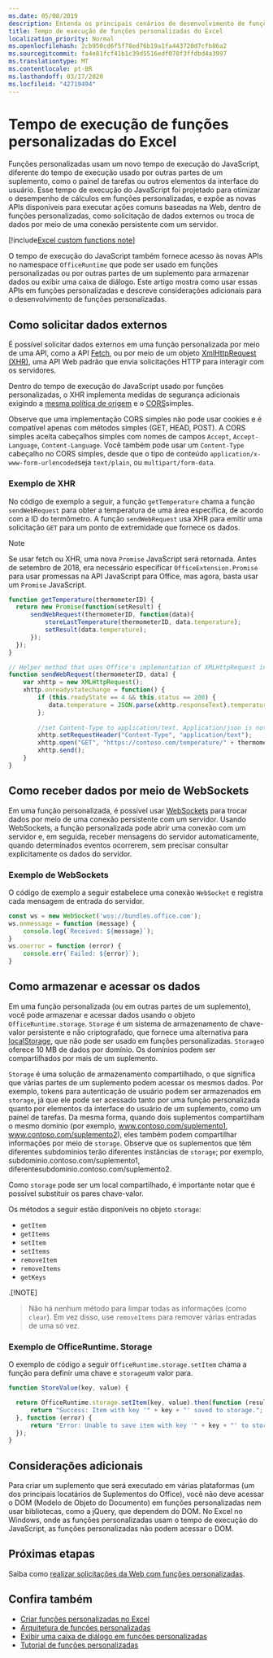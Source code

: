 ```yaml
---
ms.date: 05/08/2019
description: Entenda os principais cenários de desenvolvimento de funções personalizadas do Excel que usam o novo tempo de execução do JavaScript.
title: Tempo de execução de funções personalizadas do Excel
localization_priority: Normal
ms.openlocfilehash: 2cb950cd6f5f78ed76b19a1fa443720d7cfb86a2
ms.sourcegitcommit: fa4e81fcf41b1c39d5516edf078f3ffdbd4a3997
ms.translationtype: MT
ms.contentlocale: pt-BR
ms.lasthandoff: 03/17/2020
ms.locfileid: "42719494"
---
```

# <a name="runtime-for-excel-custom-functions"></a>Tempo de execução de funções personalizadas do Excel

Funções personalizadas usam um novo tempo de execução do JavaScript, diferente do tempo de execução usado por outras partes de um suplemento, como o painel de tarefas ou outros elementos da interface do usuário. Esse tempo de execução do JavaScript foi projetado para otimizar o desempenho de cálculos em funções personalizadas, e expõe as novas APIs disponíveis para executar ações comuns baseadas na Web, dentro de funções personalizadas, como solicitação de dados externos ou troca de dados por meio de uma conexão persistente com um servidor.

[!include[Excel custom functions note](../includes/excel-custom-functions-note.md)]

O tempo de execução do JavaScript também fornece acesso às novas APIs no namespace `OfficeRuntime` que pode ser usado em funções personalizadas ou por outras partes de um suplemento para armazenar dados ou exibir uma caixa de diálogo. Este artigo mostra como usar essas APIs em funções personalizadas e descreve considerações adicionais para o desenvolvimento de funções personalizadas.

## <a name="requesting-external-data"></a>Como solicitar dados externos

É possível solicitar dados externos em uma função personalizada por meio de uma API, como a API [Fetch](https://developer.mozilla.org/en-US/docs/Web/API/Fetch_API), ou por meio de um objeto [XmlHttpRequest (XHR)](https://developer.mozilla.org/en-US/docs/Web/API/XMLHttpRequest), uma API Web padrão que envia solicitações HTTP para interagir com os servidores.

Dentro do tempo de execução do JavaScript usado por funções personalizadas, o XHR implementa medidas de segurança adicionais exigindo a [mesma política de origem](https://developer.mozilla.org/en-US/docs/Web/Security/Same-origin_policy) e o [CORS](https://www.w3.org/TR/cors/)simples.

Observe que uma implementação CORS simples não pode usar cookies e é compatível apenas com métodos simples (GET, HEAD, POST). A CORS simples aceita cabeçalhos simples com nomes de campos `Accept`, `Accept-Language`, `Content-Language`. Você também pode usar um `Content-Type` cabeçalho no CORS simples, desde que o tipo de conteúdo `application/x-www-form-urlencoded`seja `text/plain`, ou `multipart/form-data`.

### <a name="xhr-example"></a>Exemplo de XHR

No código de exemplo a seguir, a função `getTemperature` chama a função `sendWebRequest` para obter a temperatura de uma área específica, de acordo com a ID do termômetro. A função `sendWebRequest` usa XHR para emitir uma solicitação `GET` para um ponto de extremidade que fornece os dados.

> [!NOTE] 
> Se usar fetch ou XHR, uma nova `Promise` JavaScript será retornada. Antes de setembro de 2018, era necessário especificar `OfficeExtension.Promise` para usar promessas na API JavaScript para Office, mas agora, basta usar um `Promise` JavaScript.

```js
function getTemperature(thermometerID) {
  return new Promise(function(setResult) {
      sendWebRequest(thermometerID, function(data){ 
          storeLastTemperature(thermometerID, data.temperature);
          setResult(data.temperature);
      });
  });
}

// Helper method that uses Office's implementation of XMLHttpRequest in the JavaScript runtime for custom functions  
function sendWebRequest(thermometerID, data) {
    var xhttp = new XMLHttpRequest();
    xhttp.onreadystatechange = function() {
        if (this.readyState == 4 && this.status == 200) {
           data.temperature = JSON.parse(xhttp.responseText).temperature
        };
        
        //set Content-Type to application/text. Application/json is not currently supported with Simple CORS
        xhttp.setRequestHeader("Content-Type", "application/text");
        xhttp.open("GET", "https://contoso.com/temperature/" + thermometerID), true)
        xhttp.send();  
    }
}
```

## <a name="receiving-data-via-websockets"></a>Como receber dados por meio de WebSockets

Em uma função personalizada, é possível usar [WebSockets](https://developer.mozilla.org/en-US/docs/Web/API/WebSockets_API) para trocar dados por meio de uma conexão persistente com um servidor. Usando WebSockets, a função personalizada pode abrir uma conexão com um servidor e, em seguida, receber mensagens do servidor automaticamente, quando determinados eventos ocorrerem, sem precisar consultar explicitamente os dados do servidor.

### <a name="websockets-example"></a>Exemplo de WebSockets

O código de exemplo a seguir estabelece uma conexão `WebSocket` e registra cada mensagem de entrada do servidor.

```js
const ws = new WebSocket('wss://bundles.office.com');
ws.onmessage = function (message) {
    console.log(`Received: ${message}`);
}
ws.onerror = function (error) {
    console.err(`Failed: ${error}`);
}
```

## <a name="storing-and-accessing-data"></a>Como armazenar e acessar os dados

Em uma função personalizada (ou em outras partes de um suplemento), você pode armazenar e acessar dados usando o objeto `OfficeRuntime.storage`. `Storage` é um sistema de armazenamento de chave-valor persistente e não criptografado, que fornece uma alternativa para [localStorage](https://developer.mozilla.org/en-US/docs/Web/API/Window/localStorage), que não pode ser usado em funções personalizadas. `Storage`o oferece 10 MB de dados por domínio. Os domínios podem ser compartilhados por mais de um suplemento.

`Storage` é uma solução de armazenamento compartilhado, o que significa que várias partes de um suplemento podem acessar os mesmos dados. Por exemplo, tokens para autenticação de usuário podem ser armazenados em `storage`, já que ele pode ser acessado tanto por uma função personalizada quanto por elementos da interface do usuário de um suplemento, como um painel de tarefas. Da mesma forma, quando dois suplementos compartilham o mesmo domínio (por exemplo, www.contoso.com/suplemento1, www.contoso.com/suplemento2), eles também podem compartilhar informações por meio de `storage`. Observe que os suplementos que têm diferentes subdomínios terão diferentes instâncias de `storage`; por exemplo, subdominio.contoso.com/suplemento1, diferentesubdominio.contoso.com/suplemento2.

Como `storage` pode ser um local compartilhado, é importante notar que é possível substituir os pares chave-valor.

Os métodos a seguir estão disponíveis no objeto `storage`:

 - `getItem`
 - `getItems`
 - `setItem`
 - `setItems`
 - `removeItem`
 - `removeItems`
 - `getKeys`

.[!NOTE]
> Não há nenhum método para limpar todas as informações (como `clear`). Em vez disso, use `removeItems` para remover várias entradas de uma só vez.

### <a name="officeruntimestorage-example"></a>Exemplo de OfficeRuntime. Storage

O exemplo de código a seguir `OfficeRuntime.storage.setItem` chama a função para definir uma chave e `storage`um valor para.

```js
function StoreValue(key, value) {

  return OfficeRuntime.storage.setItem(key, value).then(function (result) {
      return "Success: Item with key '" + key + "' saved to storage.";
  }, function (error) {
      return "Error: Unable to save item with key '" + key + "' to storage. " + error;
  });
}
```

## <a name="additional-considerations"></a>Considerações adicionais

Para criar um suplemento que será executado em várias plataformas (um dos principais locatários de Suplementos do Office), você não deve acessar o DOM (Modelo de Objeto do Documento) em funções personalizadas nem usar bibliotecas, como a jQuery, que dependem do DOM. No Excel no Windows, onde as funções personalizadas usam o tempo de execução do JavaScript, as funções personalizadas não podem acessar o DOM.

## <a name="next-steps"></a>Próximas etapas
Saiba como [realizar solicitações da Web com funções personalizadas](custom-functions-web-reqs.md).

## <a name="see-also"></a>Confira também

* [Criar funções personalizadas no Excel](custom-functions-overview.md)
* [Arquitetura de funções personalizadas](custom-functions-architecture.md)
* [Exibir uma caixa de diálogo em funções personalizadas](custom-functions-dialog.md)
* [Tutorial de funções personalizadas](../tutorials/excel-tutorial-create-custom-functions.md)
